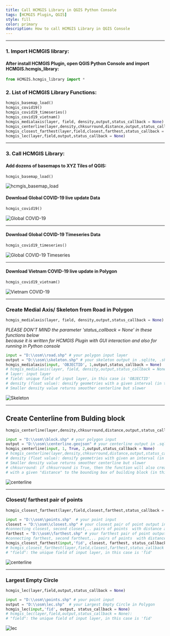 ```yaml
---
title: Call HCMGIS Library in QGIS Python Console
tags: [HCMGIS Plugin, QGIS]
style: fill
color: primary
description: How to call HCMGIS Library in QGIS Console
---
```


***
### 1. Import HCMGIS library:
#### After install HCMGIS Plugin, open QGIS Python Console and import HCMGIS.hcmgis_library:  
```python
from HCMGIS.hcmgis_library import *
```

### 2. List of HCMGIS Library Functions:
```python
hcmgis_basemap_load()  
hcmgis_covid19()  
hcmgis_covid19_timeseries()  
hcmgis_covid19_vietnam()  
hcmgis_medialaxis(layer, field, density,output,status_callback = None)  
hcmgis_centerline(layer,density,chksurround,distance,output,status_callback = None)
hcmgis_closest_farthest(layer,field,closest,farthest,status_callback = None)
hcmgis_lec(layer,field,output,status_callback = None)
``` 


***
### 3. Call HCMGIS Library:
#### Add dozens of basemaps to XYZ Tiles of QGIS:
```python
hcmgis_basemap_load()
```
![hcmgis_basemap_load](/assets/images/posts/2020/HCMGIS/basemap_load.png)

#### Download Global COVID-19 live update Data
```python
hcmgis_covid19()
```
![Global COVID-19](/assets/images/posts/2020/HCMGIS/global_covid19.png)

***
#### Download Global COVID-19 Timeseries Data
```python
hcmgis_covid19_timeseries()
```
![Global COVID-19 Timeseries](/assets/images/posts/2020/HCMGIS/global_covid19_timeseries.png)

***
#### Download Vietnam COVID-19 live update in Polygon
```python
hcmgis_covid19_vietnam()
```
![Vietnam COVID-19](/assets/images/posts/2020/HCMGIS/vietnam_covid19.png)

***
### Create Medial Axis/ Skeleton from Road in Polygon
```python
hcmgis_medialaxis(layer, field, density,output,status_callback = None)
```
*PLEASE DON'T MIND the parameter 'status_callback = None' in these functions below*  
*because it is written for HCMGIS Plugin with GUI interaction and also for running in Python console*  

```python
input = "D:\\osm\\road.shp" # your polygon input layer
output = "D:\\osm\\skeleton.shp" # your skeleton output in .sqlite, .shp, .geojson, .gpkg or kml
hcmgis_medialaxis(input, 'OBJECTID', 1,output,status_callback = None) 
# hcmgis_medialaxis(layer, field, density,output,status_callback = None)
# layer: input layer
# field: unique field of input layer, in this case is 'OBJECTID'
# density (float value): densify geometries with a given interval (in this case is 1 meter). 
# Smaller density value returns smoother centerline but slower
```
![Skeleton](/assets/images/posts/2020/HCMGIS/skeleton.png)


***
## Create Centerline from Bulding block
```python
hcmgis_centerline(layer,density,chksurround,distance,output,status_callback = None)
```
```python
input = "D:\\osm\\block.shp" # your polygon input
output = "D:\\osm\\centerline.geojson" # your centerline output in .sqlite, .shp, .geojson, .gpkg or kml
hcmgis_centerline(input, 1, True, 2,output,status_callback = None)
# hcmgis_centerline(layer,density,chksurround,distance,output,status_callback = None)
# density (float value): densify geometries with given an interval (in this case is 1 meter). 
# Smaller density value returns smoother centerline but slower
# chksurround: if chksurround is True, then the function will also create a surrounding 'centerline' 
# with a given "distance" to the bounding box of building block (in this case is 2 meters)
```
![centerline](/assets/images/posts/2020/HCMGIS/centerline.png)
***

### Closest/ farthest pair of points
```python
hcmgis_closest_farthest(layer,field,closest,farthest,status_callback = None)
```
```python
input = "D:\\osm\\points.shp"  # your point input
closest = "D:\\osm\\closest.shp" # your closest pair of point output in polyline  
#connecting closest, second closest,.. pairs of points  with distance attribute.
farthest = "D:\\osm\\farthest.shp" # your farthest pair of point output in polyline   
#connecting farthest, second farthest,.. pairs of points  with distance attribute.
hcmgis_closest_farthest(input,'fid', closest, farthest, status_callback = None)
# hcmgis_closest_farthest(layer,field,closest,farthest,status_callback = None): 
# "field": the unique field of input layer, in this case is 'fid'
```
![centerline](/assets/images/posts/2020/HCMGIS/closest_farthest.png)
***


### Largest Empty Circle
```python
hcmgis_lec(layer,field,output,status_callback = None)
```
```python
input = "D:\\osm\\points.shp" # your point input
output = "D:\\osm\lec.shp"  # your Largest Empty Circle in Polygon
hcmgis_lec(input,'fid', output, status_callback = None)
# hcmgis_lec(layer,field,output,status_callback = None): 
# "field": the unique field of input layer, in this case is 'fid'
```
![lec](/assets/images/posts/2020/HCMGIS/lec.png)
